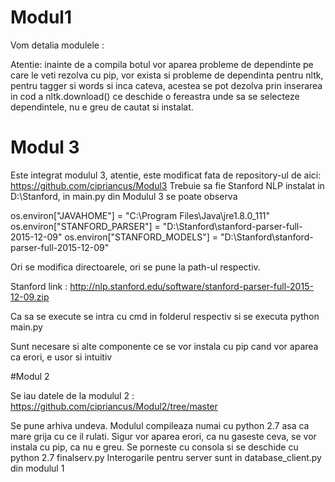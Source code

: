 # Modul1

Vom detalia modulele :

Atentie: inainte de a compila botul vor aparea probleme de dependinte pe care le veti rezolva cu pip, vor exista si probleme de dependinta pentru nltk, pentru tagger si words si inca cateva, acestea se pot dezolva prin inserarea in cod a nltk.download() ce deschide o fereastra unde sa se selecteze dependintele, nu e greu de cautat si instalat.

# Modul 3

Este integrat modulul 3, atentie, este modificat fata de repository-ul de aici: https://github.com/cipriancus/Modul3
Trebuie sa fie Stanford NLP instalat in D:\Stanford, in main.py din Modulul 3 se poate observa

os.environ["JAVAHOME"] = "C:\Program Files\Java\jre1.8.0_111"
os.environ["STANFORD_PARSER"] = "D:\Stanford\stanford-parser-full-2015-12-09"
os.environ["STANFORD_MODELS"] = "D:\Stanford\stanford-parser-full-2015-12-09"

Ori se modifica directoarele, ori se pune la path-ul respectiv.

Stanford link : http://nlp.stanford.edu/software/stanford-parser-full-2015-12-09.zip

Ca sa se execute se intra cu cmd in folderul respectiv si se executa python main.py

Sunt necesare si alte componente ce se vor instala cu pip cand vor aparea ca erori, e usor si intuitiv

#Modul 2

Se iau datele de la modulul 2 : https://github.com/cipriancus/Modul2/tree/master

Se pune arhiva undeva. Modulul compileaza numai cu python 2.7 asa ca mare grija cu ce il rulati.
Sigur vor aparea erori, ca nu gaseste ceva, se vor instala cu pip, ca nu e greu.
Se porneste cu consola si se deschide cu python 2.7 finalserv.py
Interogarile pentru server sunt in database_client.py din modulul 1
